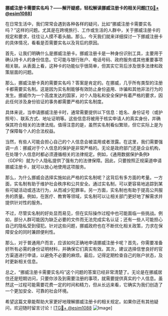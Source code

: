 **挪威注册卡需要实名吗？——解开疑惑，轻松解读挪威注册卡的相关问题[[TG💪+ @esim1088](https://t.me/s/esim1088)]**

在日常生活中，我们常常会遇到各种各样的疑问，比如“挪威注册卡需要实名吗？”这样的问题。尤其是在跨境旅行、工作或生活的人群中，关于挪威注册卡的规定和要求，往往让人摸不着头脑。那么，今天我们就来详细探讨一下挪威注册卡的具体情况，看看是否需要实名以及背后的原因。

首先，让我们明确什么是挪威注册卡。挪威注册卡是一种身份识别工具，主要用于确认持卡人的身份信息。它可能与银行账户、电话号码、政府服务或其他重要事项相关联。从表面上看，这种卡的功能似乎很简单，但其实它背后涉及很多法律和政策层面的问题。

那么，挪威注册卡真的需要实名吗？答案是肯定的。在挪威，几乎所有类型的注册卡都需要实名制。这是因为实名制能够有效防止身份盗用、诈骗和其他非法行为的发生。挪威作为一个高度发达的国家，对个人隐私和安全保护有着严格的要求，因此任何涉及身份验证的事务都需要严格的实名制度。

具体来说，当申请挪威注册卡时，通常需要提供以下信息：姓名、身份证号（或护照号）、联系方式、地址证明等。这些信息将被用于核实申请人的真实身份，并确保其符合相关的法律法规。值得注意的是，虽然实名制看似繁琐，但它实际上是为了保障每个人的合法权益。

当然，有些人可能会担心自己的个人信息会被滥用或者泄露。在这里，我们需要强调一点：挪威对于个人信息的保护是非常严格的。无论是政府部门还是企业机构，在处理个人信息时都必须遵循相关的法律规定。例如，《通用数据保护条例》（GDPR）就为个人隐私提供了强有力的法律保障。因此，只要按照正规渠道申请挪威注册卡，就可以放心地使用这项服务。

那么，为什么挪威会选择实施如此严格的实名制呢？这背后有多方面的考量。一方面，实名制有助于维护社会秩序和公共安全。通过实名制，可以更容易地追踪到某些可疑活动或违法行为，从而减少犯罪率。另一方面，实名制也有助于提高公共服务的质量。例如，在医疗、教育等领域，实名制可以让相关部门更好地了解需求并提供针对性的服务。

不过，尽管实名制的好处显而易见，但在实际操作过程中也可能面临一些挑战。例如，部分人群可能因为缺乏必要的文件而无法完成实名认证；还有一些人可能担心自己的隐私受到侵犯。针对这些问题，挪威政府也在不断优化相关政策，力求在保障安全的同时兼顾便利性。

那么，对于普通用户而言，应该如何正确地申请挪威注册卡呢？首先，你需要准备好所有必需的身份证明材料，并确保它们真实有效。其次，建议选择信誉良好的官方渠道进行申请，以避免不必要的麻烦。最后，记得定期检查自己的账户状态，及时更新相关信息。

总之，“挪威注册卡需要实名吗”这个问题的答案已经非常清楚了。无论是在挪威居住还是短期访问，只要你涉及到需要注册的事项，就需要提供真实的个人信息。虽然这一过程可能需要花费一定的时间和精力，但从长远来看，它确实为我们创造了一个更加安全、可靠的社会环境。

希望这篇文章能帮助大家更好地理解挪威注册卡的相关规定。如果你还有其他疑问，欢迎随时留言讨论！[[TG💪+ @esim1088](https://t.me/s/esim1088) ![Image](https://i.postimg.cc/4NQfJmqS/Snipaste-2025-05-13-00-14-12.png)]
